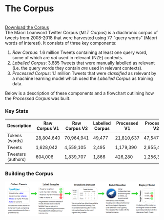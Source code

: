 # The Corpus
<br>
<a href="../pics/mlt-v2.zip">Download the Corpus</a>
<br>
The Māori Loanword Twitter Corpus (<i>MLT Corpus</i>) is a diachronic corpus of tweets from 2008-2018 that were harvested using 77 "query words" (Māori words of interest). It consists of three key components:

1. <i>Raw Corpus</i>: 1.6 million Tweets containing at least one query word, some of which are <i>not</i> used in relevant (NZE) contexts.
2. <i>Labelled Corpus</i>: 3,685 Tweets that were manually labelled as relevant (i.e. the query words they contain <i>are</i> used in relevant contexts).
3. <i>Processed Corpus</i>: 1.1 million Tweets that were <i>classified</i> as relevant by a machine learning model which used the <i>Labelled Corpus</i> as training data. 

Below is a description of these components and a flowchart outlining how the <i>Processed Corpus</i> was built. 

### Key Stats
| Description          | Raw Corpus V1 |Raw Corpus V2 | Labelled Corpus | Processed V1     | Processed V2 |
| ---------------------|---------------|--------------|-----------------| -----------------|--------------|
| Tokens (words)       | 28,804,640    | 70,964,941   |49,477           | 21,810,637       | 47,547,878   | 
| Tweets               | 1,628,042     | 4,559,105    | 2,495           | 1,179,390        | 2,955,450    |
| Tweeters (authors)   | 604,006       | 1,839,707    | 1,866           | 426,280          | 1,256,317    |

### Building the Corpus
 <img src="../pics/Process2.png" alt="Process" width="1500"/>
